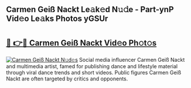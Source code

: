 ## Carmen Geiß Nackt Le𝚊k𝚎d N𝚞𝚍e - Part-ynP Vid𝚎o Le𝚊ks Photos yGSUr

# <h2><a href="http://fb7i3rg.evod.top/?m=Carmen+Gei%c3%9f+Nackt">🔗 👉🔴 Carmen Geiß Nackt Vid𝚎o Ph𝚘t𝚘s</a></h2>

[![Carmen Geiß Nackt N𝚞d𝚎s](https://i.imgur.com/8V9OHl7.gif)](http://fb7i3rg.evod.top/?m=Carmen+Gei%c3%9f+Nackt)
Social media influencer Carmen Geiß Nackt and multimedia artist, famed for publishing dance and lifestyle material through viral dance trends and short videos. Public figures Carmen Geiß Nackt are often targeted by critics and opponents. 
